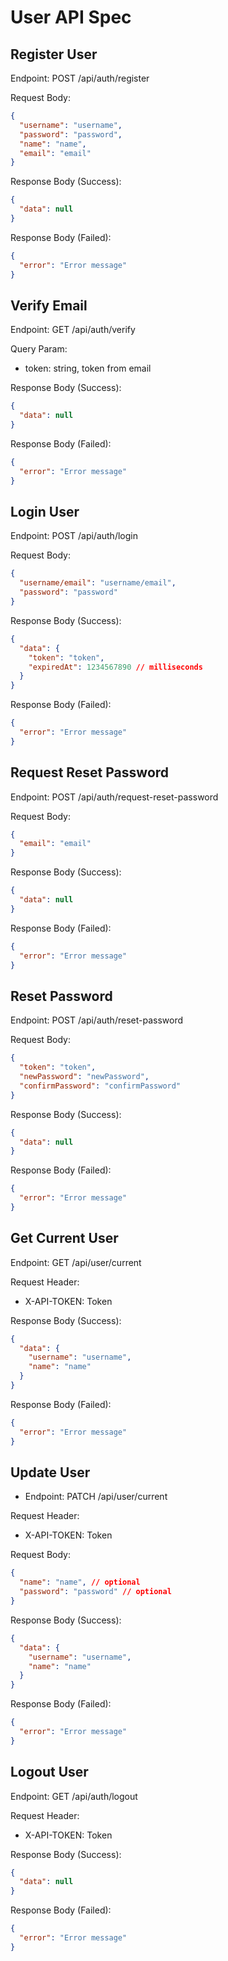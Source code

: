 # User API Spec

## Register User

Endpoint: POST /api/auth/register

Request Body:

```json
{
  "username": "username",
  "password": "password",
  "name": "name",
  "email": "email"
}
```

Response Body (Success):

```json
{
  "data": null
}
```

Response Body (Failed):

```json
{
  "error": "Error message"
}
```

## Verify Email

Endpoint: GET /api/auth/verify

Query Param:

- token: string, token from email

Response Body (Success):

```json
{
  "data": null
}
```

Response Body (Failed):

```json
{
  "error": "Error message"
}
```

## Login User

Endpoint: POST /api/auth/login

Request Body:

```json
{
  "username/email": "username/email",
  "password": "password"
}
```

Response Body (Success):

```json
{
  "data": {
    "token": "token",
    "expiredAt": 1234567890 // milliseconds
  }
}
```

Response Body (Failed):

```json
{
  "error": "Error message"
}
```

## Request Reset Password

Endpoint: POST /api/auth/request-reset-password

Request Body:

```json
{
  "email": "email"
}
```

Response Body (Success):

```json
{
  "data": null
}
```

Response Body (Failed):

```json
{
  "error": "Error message"
}
```

## Reset Password

Endpoint: POST /api/auth/reset-password

Request Body:

```json
{
  "token": "token",
  "newPassword": "newPassword",
  "confirmPassword": "confirmPassword"
}
```

Response Body (Success):

```json
{
  "data": null
}
```

Response Body (Failed):

```json
{
  "error": "Error message"
}
```

## Get Current User

Endpoint: GET /api/user/current

Request Header:

- X-API-TOKEN: Token

Response Body (Success):

```json
{
  "data": {
    "username": "username",
    "name": "name"
  }
}
```

Response Body (Failed):

```json
{
  "error": "Error message"
}
```

## Update User

- Endpoint: PATCH /api/user/current

Request Header:

- X-API-TOKEN: Token

Request Body:

```json
{
  "name": "name", // optional
  "password": "password" // optional
}
```

Response Body (Success):

```json
{
  "data": {
    "username": "username",
    "name": "name"
  }
}
```

Response Body (Failed):

```json
{
  "error": "Error message"
}
```

## Logout User

Endpoint: GET /api/auth/logout

Request Header:

- X-API-TOKEN: Token

Response Body (Success):

```json
{
  "data": null
}
```

Response Body (Failed):

```json
{
  "error": "Error message"
}
```
